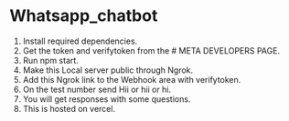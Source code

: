 # Whatsapp_chatbot

1. Install required dependencies.
2. Get the token and verifytoken from the # META DEVELOPERS PAGE.
3. Run npm start.
4. Make this Local server public through Ngrok.
5. Add this Ngrok link to the Webhook area with verifytoken.
6. On the test number send Hii or hii or hi.
7. You will get responses with some questions.
8. This is hosted on vercel.
